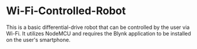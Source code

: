 # Wi-Fi-Controlled-Robot
This is a basic differential-drive robot that can be controlled by the user via Wi-Fi. It utilizes NodeMCU and requires the Blynk application to be installed on the user's smartphone.
